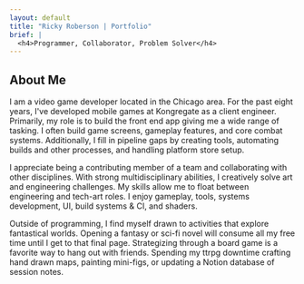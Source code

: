 ```yaml
---
layout: default
title: "Ricky Roberson | Portfolio"
brief: |
  <h4>Programmer, Collaborator, Problem Solver</h4>
---
```



## About Me
  I am a video game developer located in the Chicago area. For the past eight years, I've developed mobile games at Kongregate as a client engineer. Primarily, my role is to build the front end app giving me a wide range of tasking. I often build game screens, gameplay features, and core combat systems. Additionally, I fill in pipeline gaps by creating tools, automating builds and other processes, and handling platform store setup. 
  
  I appreciate being a contributing member of a team and collaborating with other disciplines. With strong multidisciplinary abilities, I creatively solve art and engineering challenges. My skills allow me to float between engineering and tech-art roles. I enjoy gameplay, tools, systems development, UI, build systems & CI, and shaders.
  
  Outside of programming, I find myself drawn to activities that explore fantastical worlds. Opening a fantasy or sci-fi novel will consume all my free time until I get to that final page. Strategizing through a board game is a favorite way to hang out with friends. Spending my ttrpg downtime crafting hand drawn maps, painting mini-figs, or updating a Notion database of session notes.
